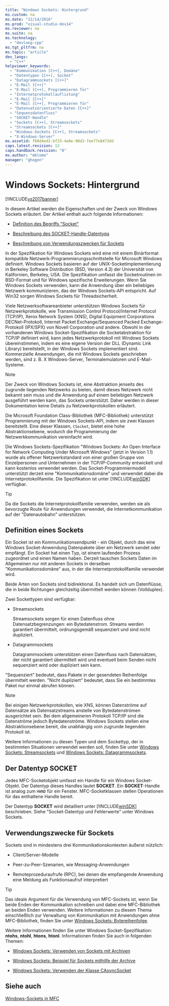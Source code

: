 ```yaml
---
title: "Windows Sockets: Hintergrund"
ms.custom: na
ms.date: "12/14/2016"
ms.prod: "visual-studio-dev14"
ms.reviewer: na
ms.suite: na
ms.technology: 
  - "devlang-cpp"
ms.tgt_pltfrm: na
ms.topic: "article"
dev_langs: 
  - "C++"
helpviewer_keywords: 
  - "Kommunikation [C++], Domäne"
  - "Datentypen [C++], Socket"
  - "Datagrammsockets [C++]"
  - "E-Mail [C++]"
  - "E-Mail [C++], Programmieren für"
  - "Internetprotokollauflistung"
  - "E-Mail [C++]"
  - "E-Mail [C++], Programmieren für"
  - "Datensatzorientierte Daten [C++]"
  - "Sequenzdatenfluss"
  - "SOCKET-Handle"
  - "Sockets [C++], Streamsockets"
  - "Streamsockets [C++]"
  - "Windows-Sockets [C++], Streamsockets"
  - "X-Windows-Server"
ms.assetid: f60d4ed2-bf23-4a0e-98d2-fee77e8473dd
caps.latest.revision: 12
caps.handback.revision: "8"
ms.author: "mblome"
manager: "ghogen"
---
```

# Windows Sockets: Hintergrund
[!INCLUDE[vs2017banner](../assembler/inline/includes/vs2017banner.md)]

In diesem Artikel werden die Eigenschaften und der Zweck von Windows Sockets erläutert.  Der Artikel enthalt auch folgende Informationen:  
  
-   [Definition des Begriffs "Socket"](#_core_definition_of_a_socket)  
  
-   [Beschreibung des SOCKET\-Handle\-Datentyps](#_core_the_socket_data_type)  
  
-   [Beschreibung von Verwendungszwecken für Sockets](#_core_uses_for_sockets)  
  
 In der Spezifikation für Windows Sockets wird eine mit einem Binärformat kompatible Netzwerk\-Programmierungsschnittstelle für Microsoft Windows definiert.  Windows Sockets basieren auf der UNIX\-Socketimplementierung in Berkeley Software Distribution \(BSD, Version 4.3\) der Universität von Kalifornien, Berkeley, USA.  Die Spezifikation umfasst die Socketroutinen im BSD\-Format und für Windows spezifische Erweiterungen.  Wenn Sie Windows Sockets verwenden, kann die Anwendung über ein beliebiges Netzwerk kommunizieren, das der Windows Sockets\-API entspricht.  Auf Win32 sorgen Windows Sockets für Threadsicherheit.  
  
 Viele Netzwerksoftwareanbieter unterstützen Windows Sockets für Netzwerkprotokolle, wie Transmission Control Protocol\/Internet Protocol \(TCP\/IP\), Xerox Network System \(XNS\), Digital Equipment Corporations DECNet\-Protokoll, Internet Packet Exchange\/Sequenced Packed Exchange\-Protokoll \(IPX\/SPX\) von Novell Corporation und andere.  Obwohl in der vorhandenen Windows Socket\-Spezifikation die Socketabstraktion für TCP\/IP definiert wird, kann jedes Netzwerkprotokoll mit Windows Sockets übereinstimmen, indem es eine eigene Version der DLL \(Dynamic Link Library\) bereitstellt, in der Windows Sockets implementiert sind.  Kommerzielle Anwendungen, die mit Windows Sockets geschrieben werden, sind z. B. X Windows\-Server, Terminalemulatoren und E\-Mail\-Systeme.  
  
> [!NOTE]
>  Der Zweck von Windows Sockets ist, eine Abstraktion jenseits des zugrunde liegenden Netzwerks zu bieten, damit dieses Netzwerk nicht bekannt sein muss und die Anwendung auf einem beliebigen Netzwerk ausgeführt werden kann, das Sockets unterstützt.  Daher werden in dieser Dokumentation keine Details zu Netzwerkprotokollen erläutert.  
  
 Die Microsoft Foundation Class\-Bibliothek \(MFC\-Bibliothek\) unterstützt Programmierung mit der Windows Sockets\-API, indem sie zwei Klassen bereitstellt.  Eine dieser Klassen, `CSocket`, bietet eine hohe Abstraktionsebene, wodurch die Programmierung der Netzwerkkommunikation vereinfacht wird.  
  
 Die Windows Sockets\-Spezifikation "Windows Sockets: An Open Interface for Network Computing Under Microsoft Windows" \(jetzt in Version 1.1\) wurde als offener Netzwerkstandard von einer großen Gruppe von Einzelpersonen und Unternehmen in der TCP\/IP\-Community entwickelt und kann kostenlos verwendet werden.  Das Socket\-Programmiermodell unterstützt derzeit eine "Kommunikationsdomäne" und verwendet dabei die Internetprotokollfamilie.  Die Spezifikation ist unter [!INCLUDE[winSDK](../atl/includes/winsdk_md.md)] verfügbar.  
  
> [!TIP]
>  Da die Sockets die Internetprotokollfamilie verwenden, werden sie als bevorzugte Route für Anwendungen verwendet, die Internetkommunikation auf der "Datenautobahn" unterstützen.  
  
##  <a name="_core_definition_of_a_socket"></a> Definition eines Sockets  
 Ein Socket ist ein Kommunikationsendpunkt \- ein Objekt, durch das eine Windows Socket\-Anwendung Datenpakete über ein Netzwerk sendet oder empfängt.  Ein Socket hat einen Typ, ist einem laufenden Prozess zugeordnet und einen Namen haben.  Derzeit tauschen Sockets Daten im Allgemeinen nur mit anderen Sockets in derselben "Kommunikationsdomäne" aus, in der die Internetprotokollfamilie verwendet wird.  
  
 Beide Arten von Sockets sind bidirektional. Es handelt sich um Datenflüsse, die in beide Richtungen gleichzeitig übermittelt werden können \(Vollduplex\).  
  
 Zwei Sockettypen sind verfügbar:  
  
-   Streamsockets  
  
     Streamsockets sorgen für einen Datenfluss ohne Datensatzbegrenzungen: ein Bytedatenstrom.  Streams werden garantiert übermittelt, ordnungsgemäß sequenziert und sind nicht dupliziert.  
  
-   Datagrammsockets  
  
     Datagrammsockets unterstützen einen Datenfluss nach Datensätzen, der nicht garantiert übermittelt wird und eventuell beim Senden nicht sequenziert wird oder dupliziert sein kann.  
  
 "Sequenziert" bedeutet, dass Pakete in der gesendeten Reihenfolge übermittelt werden. "Nicht dupliziert" bedeutet, dass Sie ein bestimmtes Paket nur einmal abrufen können.  
  
> [!NOTE]
>  Bei einigen Netzwerkprotokollen, wie XNS, können Datenströme auf Datensätze als Datensatzstreams anstelle von Bytedatenströmen ausgerichtet sein.  Bei dem allgemeineren Protokoll TCP\/IP sind die Datenströme jedoch Bytedatenströme.  Windows Sockets stellen eine Abstraktionsebene bereit, die unabhängig vom zugrunde liegenden Protokoll ist.  
  
 Weitere Informationen zu diesen Typen und dem Sockettyp, der in bestimmten Situationen verwendet werden soll, finden Sie unter [Windows Sockets: Streamsockets](../mfc/windows-sockets-stream-sockets.md) und [Windows Sockets: Datagrammsockets](../mfc/windows-sockets-datagram-sockets.md).  
  
##  <a name="_core_the_socket_data_type"></a> Der Datentyp SOCKET  
 Jedes MFC\-Socketobjekt umfasst ein Handle für ein Windows Socket\-Objekt.  Der Datentyp dieses Handles lautet **SOCKET**.  Ein **SOCKET**\-Handle ist analog zum `HWND` für ein Fenster.  MFC\-Socketklassen stellen Operationen für das enthaltene Handle bereit.  
  
 Der Datentyp **SOCKET** wird detailliert unter [!INCLUDE[winSDK](../atl/includes/winsdk_md.md)] beschrieben.  Siehe "Socket\-Datentyp und Fehlerwerte" unter Windows Sockets.  
  
##  <a name="_core_uses_for_sockets"></a> Verwendungszwecke für Sockets  
 Sockets sind in mindestens drei Kommunikationskontexten äußerst nützlich:  
  
-   Client\/Server\-Modelle  
  
-   Peer\-zu\-Peer\-Szenarien, wie Messaging\-Anwendungen  
  
-   Remoteprozeduraufrufe \(RPC\), bei denen die empfangende Anwendung eine Meldung als Funktionsaufruf interpretiert  
  
> [!TIP]
>  Das ideale Argument für die Verwendung von MFC\-Sockets ist, wenn Sie beide Enden der Kommunikation schreiben und dabei eine MFC\-Bibliothek an beiden Enden verwenden.  Weitere Informationen zu diesem Thema einschließlich zur Verwaltung von Kommunikation mit Anwendungen ohne MFC\-Bibliothek, finden Sie unter [Windows Sockets: Bytereihenfolge](../mfc/windows-sockets-byte-ordering.md).  
  
 Weitere Informationen finden Sie unter Windows Socket\-Spezifikation: **ntohs**, **ntohl**, **htons**, **htonl**.  Informationen finden Sie auch in folgenden Themen:  
  
-   [Windows Sockets: Verwenden von Sockets mit Archiven](../mfc/windows-sockets-using-sockets-with-archives.md)  
  
-   [Windows Sockets: Beispiel für Sockets mithilfe der Archive](../mfc/windows-sockets-example-of-sockets-using-archives.md)  
  
-   [Windows Sockets: Verwenden der Klasse CAsyncSocket](../mfc/windows-sockets-using-class-casyncsocket.md)  
  
## Siehe auch  
 [Windows\-Sockets in MFC](../mfc/windows-sockets-in-mfc.md)